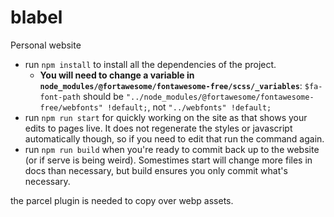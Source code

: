 # blabel

Personal website

* run `npm install` to install all the dependencies of the project.
    * **You will need to change a variable in `node_modules/@fortawesome/fontawesome-free/scss/_variables`**: `$fa-font-path` should be `"../node_modules/@fortawesome/fontawesome-free/webfonts" !default;`, not `"../webfonts" !default;`
* run `npm run start` for quickly working on the site as that shows your edits to pages live. It does not regenerate the styles or javascript automatically though, so if you need to edit that run the command again. 
* run `npm run build` when you're ready to commit back up to the website (or if serve is being weird). Somestimes start will change more files in docs than necessary, but build ensures you only commit what's necessary.

the parcel plugin is needed to copy over webp assets.
